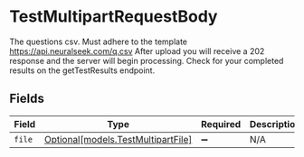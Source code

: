 # TestMultipartRequestBody

The questions csv.  Must adhere to the template https://api.neuralseek.com/q.csv After upload you will receive a 202 response and the server will begin processing.  Check for your completed results on the getTestResults endpoint.


## Fields

| Field                                                                | Type                                                                 | Required                                                             | Description                                                          |
| -------------------------------------------------------------------- | -------------------------------------------------------------------- | -------------------------------------------------------------------- | -------------------------------------------------------------------- |
| `file`                                                               | [Optional[models.TestMultipartFile]](../models/testmultipartfile.md) | :heavy_minus_sign:                                                   | N/A                                                                  |